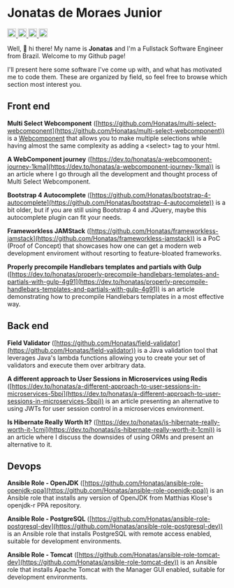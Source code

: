 # Jonatas de Moraes Junior

<a href="https://www.linkedin.com/in/jonatas-de-moraes-junior-b9b6741a">
  <img src="https://img.shields.io/badge/-Jonatas%20de%20Moraes%20Junior-blue?style=plastic&logo=Linkedin&logoColor=white" style="height:20px"/>
</a>
<a href="https://dev.to/honatas">
  <img src="https://img.shields.io/badge/-Honatas-black?style=plastic&logo=dev-dot-to&logoColor=white" style="height:20px"/>
</a>
<a href="mailto:jmoraes@gmail.com">
  <img src="https://img.shields.io/badge/-jmoraes@gmail.com-red?style=plastic&logo=Gmail&logoColor=white&link=mailto:jmoraes@gmail.com" style="height:20px"/>
</a>
<a href="https://github.com/honatas/?tab=follow">
  <img src="https://img.shields.io/github/followers/honatas?label=Follow&style=social" style="height:20px"/>
</a>
  
Well, 👋 hi there! My name is **Jonatas** and I'm a Fullstack Software Engineer from Brazil. Welcome to my Github page!  

I'll present here some software I've come up with, and what has motivated me to code them. These are organized by field, so feel free to browse which section most interest you.

## Front end

**Multi Select Webcomponent** ([https://github.com/Honatas/multi-select-webcomponent](https://github.com/Honatas/multi-select-webcomponent)) is a [Webcomponent](https://www.webcomponents.org) that allows you to make multiple selections while having almost the same complexity as adding a \<select\> tag to your html.  

**A WebComponent journey** ([https://dev.to/honatas/a-webcomponent-journey-1kma](https://dev.to/honatas/a-webcomponent-journey-1kma)) is an article where I go through all the development and thought process of Multi Select Webcomponent.  

**Bootstrap 4 Autocomplete** ([https://github.com/Honatas/bootstrap-4-autocomplete](https://github.com/Honatas/bootstrap-4-autocomplete)) is a bit older, but if you are still using Bootstrap 4 and JQuery, maybe this autocomplete plugin can fit your needs.  

**Frameworkless JAMStack** ([https://github.com/Honatas/frameworkless-jamstack](https://github.com/Honatas/frameworkless-jamstack)) is a PoC (Proof of Concept) that showcases how one can get a modern web development enviroment without resorting to feature-bloated frameworks.

**Properly precompile Handlebars templates and partials with Gulp** ([https://dev.to/honatas/properly-precompile-handlebars-templates-and-partials-with-gulp-4g91](https://dev.to/honatas/properly-precompile-handlebars-templates-and-partials-with-gulp-4g91)) is an article demonstrating how to precompile Handlebars templates in a most effective way.  


## Back end

**Field Validator** ([https://github.com/Honatas/field-validator](https://github.com/Honatas/field-validator)) is a Java validation tool that leverages Java's lambda functions allowing you to create your set of validators and execute them over arbitrary data.  

**A different approach to User Sessions in Microservices using Redis** ([https://dev.to/honatas/a-different-approach-to-user-sessions-in-microservices-5bpi](https://dev.to/honatas/a-different-approach-to-user-sessions-in-microservices-5bpi)) is an article presenting an alternative to using JWTs for user session control in a microservices environment.  

**Is Hibernate Really Worth It?** ([https://dev.to/honatas/is-hibernate-really-worth-it-1cmi](https://dev.to/honatas/is-hibernate-really-worth-it-1cmi)) is an article where I discuss the downsides of using ORMs and present an alternative to it.  


## Devops

**Ansible Role - OpenJDK** ([https://github.com/Honatas/ansible-role-openjdk-ppa](https://github.com/Honatas/ansible-role-openjdk-ppa)) is an Ansible role that installs any version of OpenJDK from Matthias Klose's openjdk-r PPA repository.  

**Ansible Role - PostgreSQL** ([https://github.com/Honatas/ansible-role-postgresql-dev](https://github.com/Honatas/ansible-role-postgresql-dev)) is an Ansible role that installs PostgreSQL with remote access enabled, suitable for development environments.  

**Ansible Role - Tomcat** ([https://github.com/Honatas/ansible-role-tomcat-dev](https://github.com/Honatas/ansible-role-tomcat-dev)) is an Ansible role that installs Apache Tomcat with the Manager GUI enabled, suitable for development environments.



<!--
**Honatas/Honatas** is a ✨ _special_ ✨ repository because its `README.md` (this file) appears on your GitHub profile.

Here are some ideas to get you started:

- 🔭 I’m currently working on ...
- 🌱 I’m currently learning ...
- 👯 I’m looking to collaborate on ...
- 🤔 I’m looking for help with ...
- 💬 Ask me about ...
- 📫 How to reach me: ...
- 😄 Pronouns: ...
- ⚡ Fun fact: ...
-->
